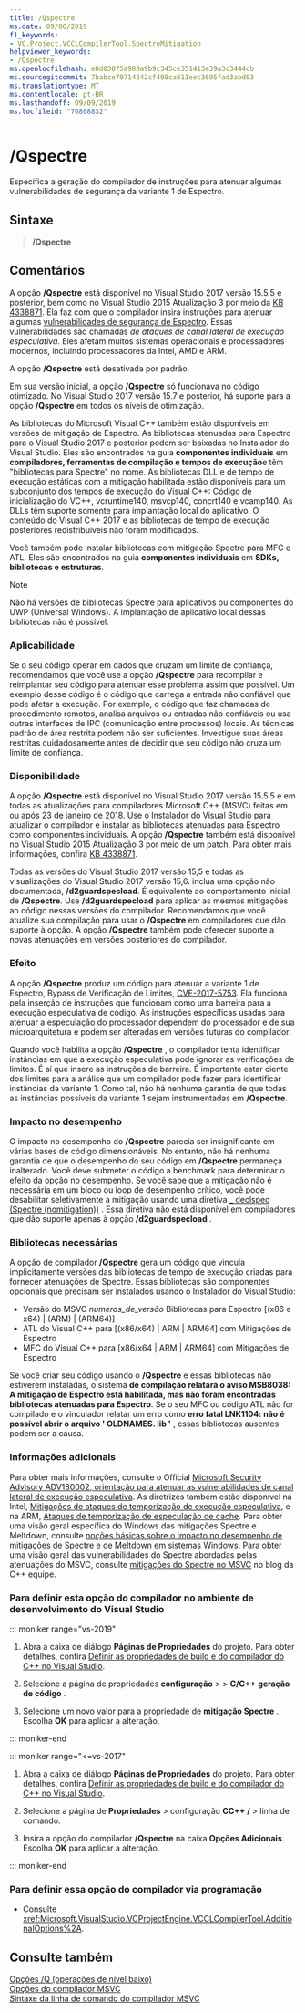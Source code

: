 ```yaml
---
title: /Qspectre
ms.date: 09/06/2019
f1_keywords:
- VC.Project.VCCLCompilerTool.SpectreMitigation
helpviewer_keywords:
- /Qspectre
ms.openlocfilehash: e8d03075a980a9b9c345ce351413e39a3c3444cb
ms.sourcegitcommit: 7babce70714242cf498ca811eec3695fad3abd03
ms.translationtype: MT
ms.contentlocale: pt-BR
ms.lasthandoff: 09/09/2019
ms.locfileid: "70808832"
---
```

# <a name="qspectre"></a>/Qspectre

Especifica a geração do compilador de instruções para atenuar algumas vulnerabilidades de segurança da variante 1 de Espectro.

## <a name="syntax"></a>Sintaxe

> **/Qspectre**

## <a name="remarks"></a>Comentários

A opção **/Qspectre** está disponível no Visual Studio 2017 versão 15.5.5 e posterior, bem como no Visual Studio 2015 Atualização 3 por meio da [KB 4338871](https://support.microsoft.com/help/4338871/visual-studio-2015-update-3-spectre-variant-1-toolset-qspectre). Ela faz com que o compilador insira instruções para atenuar algumas [vulnerabilidades de segurança de Espectro](https://spectreattack.com/spectre.pdf). Essas vulnerabilidades são chamadas *de ataques de canal lateral de execução especulativa*. Eles afetam muitos sistemas operacionais e processadores modernos, incluindo processadores da Intel, AMD e ARM.

A opção **/Qspectre** está desativada por padrão.

Em sua versão inicial, a opção **/Qspectre** só funcionava no código otimizado. No Visual Studio 2017 versão 15.7 e posterior, há suporte para a opção **/Qspectre** em todos os níveis de otimização.

As bibliotecas do Microsoft Visual C++ também estão disponíveis em versões de mitigação de Espectro. As bibliotecas atenuadas para Espectro para o Visual Studio 2017 e posterior podem ser baixadas no Instalador do Visual Studio. Eles são encontrados na guia **componentes individuais** em **compiladores, ferramentas de compilação e tempos de execução**e têm "bibliotecas para Spectre" no nome. As bibliotecas DLL e de tempo de execução estáticas com a mitigação habilitada estão disponíveis para um subconjunto dos tempos de execução do Visual C++: Código de inicialização do VC++, vcruntime140, msvcp140, concrt140 e vcamp140. As DLLs têm suporte somente para implantação local do aplicativo. O conteúdo do Visual C++ 2017 e as bibliotecas de tempo de execução posteriores redistribuíveis não foram modificados.

Você também pode instalar bibliotecas com mitigação Spectre para MFC e ATL. Eles são encontrados na guia **componentes individuais** em **SDKs, bibliotecas e estruturas**.

> [!NOTE]
> Não há versões de bibliotecas Spectre para aplicativos ou componentes do UWP (Universal Windows). A implantação de aplicativo local dessas bibliotecas não é possível.

### <a name="applicability"></a>Aplicabilidade

Se o seu código operar em dados que cruzam um limite de confiança, recomendamos que você use a opção **/Qspectre** para recompilar e reimplantar seu código para atenuar esse problema assim que possível. Um exemplo desse código é o código que carrega a entrada não confiável que pode afetar a execução. Por exemplo, o código que faz chamadas de procedimento remotos, analisa arquivos ou entradas não confiáveis ou usa outras interfaces de IPC (comunicação entre processos) locais. As técnicas padrão de área restrita podem não ser suficientes. Investigue suas áreas restritas cuidadosamente antes de decidir que seu código não cruza um limite de confiança.

### <a name="availability"></a>Disponibilidade

A opção **/Qspectre** está disponível no Visual Studio 2017 versão 15.5.5 e em todas as atualizações para compiladores Microsoft C++ (MSVC) feitas em ou após 23 de janeiro de 2018. Use o Instalador do Visual Studio para atualizar o compilador e instalar as bibliotecas atenuadas para Espectro como componentes individuais. A opção **/Qspectre** também está disponível no Visual Studio 2015 Atualização 3 por meio de um patch. Para obter mais informações, confira [KB 4338871](https://support.microsoft.com/help/4338871).

Todas as versões do Visual Studio 2017 versão 15,5 e todas as visualizações do Visual Studio 2017 versão 15,6. inclua uma opção não documentada, **/d2guardspecload**. É equivalente ao comportamento inicial de **/Qspectre**. Use **/d2guardspecload** para aplicar as mesmas mitigações ao código nessas versões do compilador. Recomendamos que você atualize sua compilação para usar o **/Qspectre** em compiladores que dão suporte à opção. A opção **/Qspectre** também pode oferecer suporte a novas atenuações em versões posteriores do compilador.

### <a name="effect"></a>Efeito

A opção **/Qspectre** produz um código para atenuar a variante 1 de Espectro, Bypass de Verificação de Limites, [CVE-2017-5753](https://nvd.nist.gov/vuln/detail/CVE-2017-5753). Ela funciona pela inserção de instruções que funcionam como uma barreira para a execução especulativa de código. As instruções específicas usadas para atenuar a especulação do processador dependem do processador e de sua microarquitetura e podem ser alteradas em versões futuras do compilador.

Quando você habilita a opção **/Qspectre** , o compilador tenta identificar instâncias em que a execução especulativa pode ignorar as verificações de limites. É aí que insere as instruções de barreira. É importante estar ciente dos limites para a análise que um compilador pode fazer para identificar instâncias da variante 1. Como tal, não há nenhuma garantia de que todas as instâncias possíveis da variante 1 sejam instrumentadas em **/Qspectre**.

### <a name="performance-impact"></a>Impacto no desempenho

O impacto no desempenho do **/Qspectre** parecia ser insignificante em várias bases de código dimensionáveis. No entanto, não há nenhuma garantia de que o desempenho do seu código em **/Qspectre** permaneça inalterado. Você deve submeter o código a benchmark para determinar o efeito da opção no desempenho. Se você sabe que a mitigação não é necessária em um bloco ou loop de desempenho crítico, você pode desabilitar seletivamente a mitigação usando uma diretiva [_ declspec (Spectre (nomitigation))](../../cpp/spectre.md) . Essa diretiva não está disponível em compiladores que dão suporte apenas à opção **/d2guardspecload** .

### <a name="required-libraries"></a>Bibliotecas necessárias

A opção de compilador **/Qspectre** gera um código que vincula implicitamente versões das bibliotecas de tempo de execução criadas para fornecer atenuações de Spectre. Essas bibliotecas são componentes opcionais que precisam ser instalados usando o Instalador do Visual Studio:

- Versão do MSVC *números_de_versão* Bibliotecas para Espectro \[(x86 e x64) | (ARM) | (ARM64)]
- ATL do Visual C++ para \[(x86/x64) | ARM | ARM64] com Mitigações de Espectro
- MFC do Visual C++ para \[x86/x64 | ARM | ARM64] com Mitigações de Espectro

Se você criar seu código usando o **/Qspectre** e essas bibliotecas não estiverem instaladas, o sistema **de compilação relatará o aviso MSB8038: A mitigação de Espectro está habilitada, mas não foram encontradas bibliotecas atenuadas para Espectro**. Se o seu MFC ou código ATL não for compilado e o vinculador relatar um erro como **erro fatal LNK1104: não é possível abrir o arquivo ' OLDNAMES. lib '** , essas bibliotecas ausentes podem ser a causa.

### <a name="additional-information"></a>Informações adicionais

Para obter mais informações, consulte o Official [Microsoft Security Advisory ADV180002, orientação para atenuar as vulnerabilidades de canal lateral de execução especulativa](https://portal.msrc.microsoft.com/en-US/security-guidance/advisory/ADV180002). As diretrizes também estão disponível na Intel, [Mitigações de ataques de temporização de execução especulativa](https://software.intel.com/sites/default/files/managed/c5/63/336996-Speculative-Execution-Side-Channel-Mitigations.pdf), e na ARM, [Ataques de temporização de especulação de cache](https://developer.arm.com/-/media/Files/pdf/Cache_Speculation_Side-channels.pdf). Para obter uma visão geral específica do Windows das mitigações Spectre e Meltdown, consulte [noções básicas sobre o impacto no desempenho de mitigações de Spectre e de Meltdown em sistemas Windows](https://www.microsoft.com/security/blog/2018/01/09/understanding-the-performance-impact-of-spectre-and-meltdown-mitigations-on-windows-systems/). Para obter uma visão geral das vulnerabilidades do Spectre abordadas pelas atenuações do MSVC, consulte [mitigações do Spectre no MSVC](https://devblogs.microsoft.com/cppblog/spectre-mitigations-in-msvc./) no blog da C++ equipe.

### <a name="to-set-this-compiler-option-in-the-visual-studio-development-environment"></a>Para definir esta opção do compilador no ambiente de desenvolvimento do Visual Studio

::: moniker range="vs-2019"

1. Abra a caixa de diálogo **Páginas de Propriedades** do projeto. Para obter detalhes, confira [Definir as propriedades de build e do compilador do C++ no Visual Studio](../working-with-project-properties.md).

1. Selecione a página de propriedades **configuração** > > **C/C++**  **geração de código** .

1. Selecione um novo valor para a propriedade de **mitigação Spectre** . Escolha **OK** para aplicar a alteração.

::: moniker-end

::: moniker range="<=vs-2017"

1. Abra a caixa de diálogo **Páginas de Propriedades** do projeto. Para obter detalhes, confira [Definir as propriedades de build e do compilador do C++ no Visual Studio](../working-with-project-properties.md).

1. Selecione a página de **Propriedades** > configuração **CC++ /** > linha de comando.

1. Insira a opção do compilador **/Qspectre** na caixa **Opções Adicionais**. Escolha **OK** para aplicar a alteração.

::: moniker-end

### <a name="to-set-this-compiler-option-programmatically"></a>Para definir essa opção do compilador via programação

- Consulte <xref:Microsoft.VisualStudio.VCProjectEngine.VCCLCompilerTool.AdditionalOptions%2A>.

## <a name="see-also"></a>Consulte também

[Opções /Q (operações de nível baixo)](q-options-low-level-operations.md)<br/>
[Opções do compilador MSVC](compiler-options.md)<br/>
[Sintaxe da linha de comando do compilador MSVC](compiler-command-line-syntax.md)
